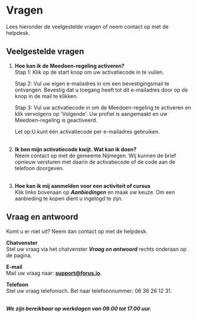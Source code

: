 # Vragen

Lees hieronder de veelgestelde vragen of neem contact op met de helpdesk.

## Veelgestelde vragen
1. **Hoe kan ik de Meedoen-regeling activeren?**<br />
    Stap 1: Klik op de start knop om uw activatiecode in te vullen.

    Stap 2: Vul uw eigen e-mailadres in om een bevestigingsmail te ontvangen. Bevestig dat u toegang heeft tot dit e-mailadres door op de knop in de mail te klikken.

    Stap 3: Vul uw activatiecode in om de Meedoen-regeling te activeren en klik vervolgens op 'Volgende'. Uw profiel is aangemaakt en uw Meedoen-regeling is geactiveerd.

    Let op:U kunt één activatiecode per e-mailadres gebruiken.
    <br />&nbsp;

2. **Ik ben mijn activatiecode kwijt. Wat kan ik doen?**<br />
    Neem contact op met de gemeente Nijmegen. Wij kunnen de brief opnieuw versturen met daarin de activatiecode of de code aan de telefoon doorgeven.
    <br />&nbsp;

3. **Hoe kan ik mij aanmelden voor een activiteit of cursus**<br />
Klik links bovenaan op **_Aanbiedingen_** en maak uw keuze. Om een aanbieding te kopen dient u ingelogd te zijn.

## Vraag en antwoord
Komt u er niet uit? Neem dan contact op met de helpdesk.

**Chatvenster** <br />
Stel uw vraag via het chatvenster **_Vraag en antwoord_** rechts onderaan op de pagina.

**E-mail** <br />
Mail uw vraag naar: **[support@forus.io](mailto:support@forus.io)**.

**Telefoon** <br />
Stel uw vraag telefonisch. Bel naar telefoonnummer: 06 36 26 12 31.
<br />&nbsp;

**_We zijn bereikbaar op werkdagen van 09.00 tot 17.00 uur._**
